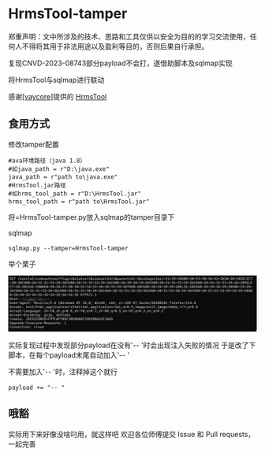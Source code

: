 # HrmsTool-tamper
郑重声明：文中所涉及的技术、思路和工具仅供以安全为目的的学习交流使用，任何人不得将其用于非法用途以及盈利等目的，否则后果自行承担。

复现CNVD-2023-08743部分payload不会打，遂借助脚本及sqlmap实现

将HrmsTool与sqlmap进行联动

感谢[[vaycore](https://github.com/vaycore)]提供的 [HrmsTool](https://github.com/vaycore/HrmsTool)

## 食用方式

修改tamper配置

```
#ava环境路径（java 1.8）
#如java_path = r"D:\java.exe"
java_path = r"path to\java.exe"
#HrmsTool.jar路径
#如hrms_tool_path = r"D:\HrmsTool.jar"
hrms_tool_path = r"path to\HrmsTool.jar"
```

将=HrmsTool-tamper.py放入sqlmap的tamper目录下

sqlmap

```
sqlmap.py --tamper=HrmsTool-tamper 
```

举个栗子

![image-20230628214906533](./README/image-20230628214906533.png)

实际复现过程中发现部分payload在没有'-- '时会出现注入失败的情况
于是改了下脚本，在每个payload末尾自动加入'-- '

不需要加入'-- '时，注释掉这个就行
```
payload += "-- "
```

## 哦豁
实际用下来好像没啥叼用，就这样吧
欢迎各位师傅提交 Issue 和 Pull requests，一起完善
